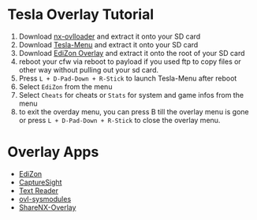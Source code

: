 # Tesla Overlay Tutorial 



1. Download [nx-ovlloader](https://github.com/WerWolv/nx-ovlloader/releases) and extract it onto your SD card
2. Download [Tesla-Menu](https://github.com/WerWolv/Tesla-Menu/releases) and extract it onto your SD card
3. Download [EdiZon Overlay](http://werwolv.net/downloads/EdiZonOverlay.zip) and extract it onto the root of your SD card
4. reboot your cfw via reboot to payload if you used ftp to copy files or other way without pulling out your sd card.   
5. Press `L + D-Pad-Down + R-Stick` to launch Tesla-Menu after reboot
6. Select `EdiZon` from the menu
7. Select `Cheats` for cheats or `Stats` for system and game infos from the menu
8. to exit the overday menu, you can press B till the overlay menu is gone or press `L + D-Pad-Down + R-Stick` to close the overlay menu.   


# Overlay Apps 


- [EdiZon](http://werwolv.net/downloads/EdiZonOverlay.zip)
- [CaptureSight](https://github.com/zaksabeast/CaptureSight)
- [Text Reader](https://github.com/diwo/TextReaderOverlay-NX)
- [ovl-sysmodules](https://github.com/WerWolv/ovl-sysmodules/releases)
- [ShareNX-Overlay](https://github.com/HookedBehemoth/ShareNX-Overlay)


       
&nbsp;
